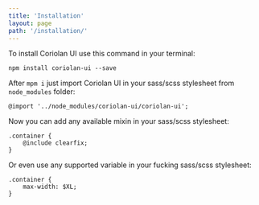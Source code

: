 ```yaml
---
title: 'Installation'
layout: page
path: '/installation/'
---
```


To install Coriolan UI use this command in your terminal:

    npm install coriolan-ui --save

After `mpm i` just import Coriolan UI in your sass/scss stylesheet from `node_modules` folder:

    @import '../node_modules/coriolan-ui/coriolan-ui';

Now you can add any available mixin in your sass/scss stylesheet:

    .container {
        @include clearfix;
    }

Or even use any supported variable in your fucking sass/scss stylesheet:

    .container {
        max-width: $XL;
    }
